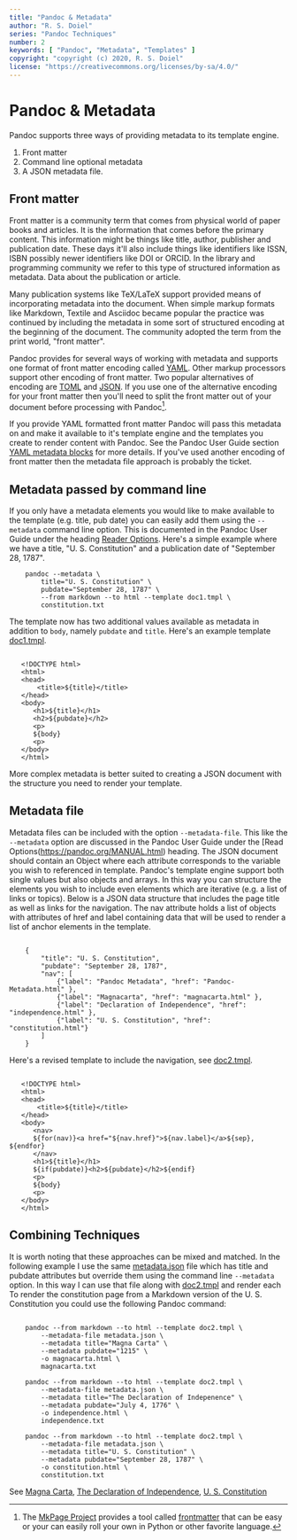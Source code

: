 ```yaml
---
title: "Pandoc & Metadata"
author: "R. S. Doiel"
series: "Pandoc Techniques"
number: 2
keywords: [ "Pandoc", "Metadata", "Templates" ]
copyright: "copyright (c) 2020, R. S. Doiel"
license: "https://creativecommons.org/licenses/by-sa/4.0/"
---
```



Pandoc & Metadata 
=================

Pandoc supports three ways of providing metadata to its template
engine. 

1. Front matter
2. Command line optional metadata
3. A JSON metadata file.

Front matter
------------

Front matter is a community term that comes from physical world
of paper books and articles.  It is the information that comes 
before the primary content.  This information might be things 
like title, author, publisher and publication date. These days 
it'll also include things like identifiers like ISSN, ISBN possibly 
newer identifiers like DOI or ORCID. In the library and programming
community we refer to this type of structured information as
metadata.  Data about the publication or article.

Many publication systems like TeX/LaTeX support provided means of 
incorporating metadata into the document.  When simple markup formats 
like Markdown, Textile and Asciidoc became popular the practice was 
continued by including the metadata in some sort of structured encoding
at the beginning of the document. The community adopted the term from
the print world, "front matter". 

Pandoc provides for several ways of working with metadata and supports
one format of front matter encoding called [YAML](https://yaml.org/). 
Other markup processors support other encoding of front matter. Two
popular alternatives of encoding are [TOML](https://toml.io/en/) and 
[JSON](https://json.org).  If you use one of the alternative encoding
for your front matter then you'll need to split the front matter
out of your document before processing with Pandoc[^1].  

[^1]: The [MkPage Project](https://caltechlibrary.github.io/mkpage/) provides a tool called [frontmatter](https://caltechlibrary.github.io/mkpage/docs/frontmatter/) that can be easy or your can easily roll your own in Python or other favorite language.


If you provide YAML formatted front matter Pandoc will pass this
metadata on and make it available to it's template engine and the
templates you create to render content with Pandoc. See the Pandoc
User Guide section [YAML metadata blocks](https://pandoc.org/MANUAL.html#extension-yaml_metadata_block) for more details. If you've used another
encoding of front matter then the metadata file approach is probably
the ticket.

Metadata passed by command line
-------------------------------

If you only have a metadata elements you would like to
make available to the template (e.g. title, pub date) you
can easily add them using the `--metadata` command line option.
This is documented in the Pandoc User Guide under the heading
[Reader Options](https://pandoc.org/MANUAL.html). Here's a simple
example where we have a title, "U. S. Constitution" and a
publication date of "September 28, 1787".

~~~{.shell}
    pandoc --metadata \
        title="U. S. Constitution" \
        pubdate="September 28, 1787" \
        --from markdown --to html --template doc1.tmpl \
        constitution.txt
~~~

The template now has two additional values available as metadata
in addition to `body`, namely `pubdate` and `title`. Here's an
example template [doc1.tmpl](doc1.tmpl).

~~~

   <!DOCTYPE html>
   <html>
   <head>
       <title>${title}</title>
   </head>
   <body>
      <h1>${title}</h1>
      <h2>${pubdate}</h2>
      <p>
      ${body}
      <p>
   </body>
   </html>

~~~

More complex metadata is better suited to creating a JSON document
with the structure you need to render your template.


Metadata file
-------------

Metadata files can be included with the option `--metadata-file`. This
like the `--metadata` option are discussed in the Pandoc User Guide under
the [Read Options(https://pandoc.org/MANUAL.html) heading.  The JSON 
document should contain an Object where each attribute corresponds to
the variable you wish to referenced in template.  Pandoc's template
engine support both single values but also objects and arrays. In this
way you can structure the elements you wish to include even elements
which are iterative (e.g. a list of links or topics). Below is a
JSON data structure that includes the page title as well as links
for the navigation.  The nav attribute holds a list of objects 
with attributes of href and label containing data that will be used
to render a list of anchor elements in the template.


~~~{.json}

    {
        "title": "U. S. Constitution",
        "pubdate": "September 28, 1787",
        "nav": [
            {"label": "Pandoc Metadata", "href": "Pandoc-Metadata.html" },
            {"label": "Magnacarta", "href": "magnacarta.html" },
            {"label": "Declaration of Independence", "href": "independence.html" },
            {"label": "U. S. Constitution", "href": "constitution.html"}
        ]
    }

~~~

Here's a revised template to include the navigation,
see [doc2.tmpl](doc2.tmpl).

~~~

   <!DOCTYPE html>
   <html>
   <head>
       <title>${title}</title>
   </head>
   <body>
      <nav>
      ${for(nav)}<a href="${nav.href}">${nav.label}</a>${sep}, ${endfor}
      </nav>
      <h1>${title}</h1>
      ${if(pubdate)}<h2>${pubdate}</h2>${endif}
      <p>
      ${body}
      <p>
   </body>
   </html>

~~~


Combining Techniques
--------------------

It is worth noting that these approaches can be mixed and matched.
In the following example I use the same [metadata.json](metadata.json)
file which has title and pubdate attributes but override them
using the command line `--metadata` option. In this way I can use that 
file along with [doc2.tmpl](doc2.tmpl) and render each 
To render the constitution page from a Markdown version of the 
U. S. Constitution you could use the following Pandoc command:

~~~{.shell}

	pandoc --from markdown --to html --template doc2.tmpl \
        --metadata-file metadata.json \
        --metadata title="Magna Carta" \
		--metadata pubdate="1215" \
		-o magnacarta.html \
		magnacarta.txt

	pandoc --from markdown --to html --template doc2.tmpl \
        --metadata-file metadata.json \
        --metadata title="The Declaration of Indepenence" \
		--metadata pubdate="July 4, 1776" \
        -o independence.html \
        independence.txt

	pandoc --from markdown --to html --template doc2.tmpl \
        --metadata-file metadata.json \
        --metadata title="U. S. Constitution" \
		--metadata pubdate="September 28, 1787" \
        -o constitution.html \
        constitution.txt

~~~

See [Magna Carta](magnacarta.html), [The Declaration of Independence](independence.html), [U. S. Constitution](constitution.html)


